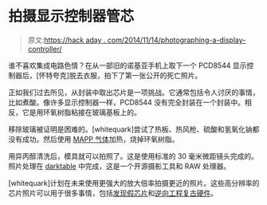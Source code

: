 # 拍摄显示控制器管芯

> 原文:[https://hack aday . com/2014/11/14/photographing-a-display-controller/](https://hackaday.com/2014/11/14/photographing-a-display-controller/)

谁不喜欢集成电路色情？在从一部旧的诺基亚手机上取下一个 PCD8544 显示控制器后，[怀特夸克]脱去衣服，拍下了第一张公开的死亡照片。

正如我们过去所见，从封装中取出芯片是一项挑战。它通常包括令人讨厌的事情，比如煮酸。像许多显示控制器一样，PCD8544 没有完全封装在一个封装中。相反，它是用环氧树脂粘接在玻璃基板上的。

移除玻璃被证明是困难的。[whitequark]尝试了热板、热风枪、硫酸和氢氧化钠都没有成功。然后使用 [MAPP 气体](http://en.wikipedia.org/wiki/MAPP_gas)加热，烧掉环氧树脂。

用异丙醇清洗后，模具就可以拍照了。这是使用标准的 30 毫米微距镜头完成的。照片处理在 [darktable](http://www.darktable.org/) 中完成，这是一个开源摄影工具和 RAW 处理器。

[whitequark]计划在未来使用更强大的放大倍率拍摄更近的照片。这些高分辨率的芯片照片可以用于很多事情，包括[发现假芯片](http://hackaday.com/2014/04/10/fake-audiophile-opamps-revealed/)和[逆向工程复古硬件](http://www.visual6502.org/JSSim/index.html)。
